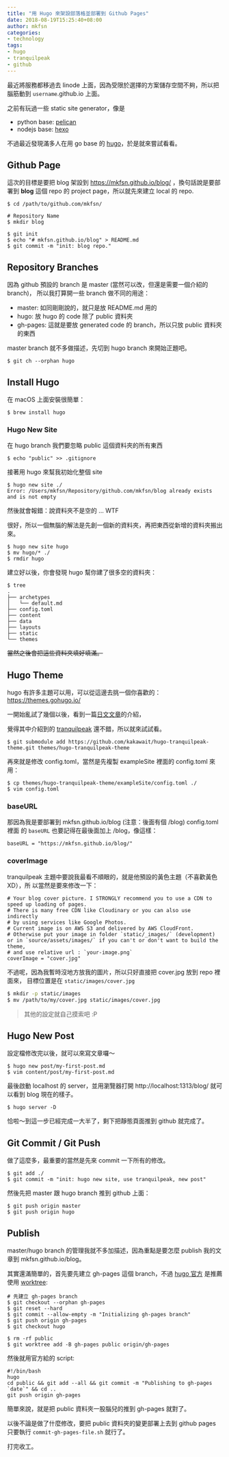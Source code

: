 ```yaml
---
title: "用 Hugo 來架設部落格並部署到 Github Pages"
date: 2018-08-19T15:25:40+08:00
author: mkfsn
categories:
- technology
tags:
- hugo
- tranquilpeak
- github
---
```


最近將服務都移過去 linode 上面，因為受限於選擇的方案儲存空間不夠，所以把腦筋動到
`username`.github.io 上面。

<!-- more -->

之前有玩過一些 static site generator，像是

  - python base: [pelican](https://blog.getpelican.com/)
  - nodejs base: [hexo](https://hexo.io/zh-tw/index.html)

不過最近發現滿多人在用 go base 的 [hugo](https://gohugo.io/)，於是就來嘗試看看。

## Github Page

這次的目標是要把 blog 架設到 https://mkfsn.github.io/blog/ ，換句話說是要部署到
**blog** 這個 repo 的 project page，所以就先來建立 local 的 repo.

```
$ cd /path/to/github.com/mkfsn/

# Repository Name
$ mkdir blog

$ git init
$ echo "# mkfsn.github.io/blog" > README.md
$ git commit -m "init: blog repo."
```

## Repository Branches

因為 github 預設的 branch 是 master (當然可以改，但還是需要一個介紹的 branch)，
所以我打算開一些 branch 做不同的用途：

- master: 如同剛剛說的，就只是放 README.md 用的
- hugo: 放 hugo 的 code 除了 public 資料夾
- gh-pages: 這就是要放 generated code 的 branch，所以只放 public 資料夾的東西

master branch 就不多做描述，先切到 hugo branch 來開始正題吧。

```
$ git ch --orphan hugo
```

## Install Hugo

在 macOS 上面安裝很簡單：

```
$ brew install hugo
```

### Hugo New Site

在 hugo branch 我們要忽略 public 這個資料夾的所有東西

```
$ echo "public" >> .gitignore
```

接著用 hugo 來幫我初始化整個 site

```
$ hugo new site ./
Error: /Users/mkfsn/Repository/github.com/mkfsn/blog already exists and is not empty
```

然後就會報錯：說資料夾不是空的 ... WTF

很好，所以一個無腦的解法是先創一個新的資料夾，再把東西從新增的資料夾搬出來。

```
$ hugo new site hugo
$ mv hugo/* ./
$ rmdir hugo
```

建立好以後，你會發現 hugo 幫你建了很多空的資料夾：

```
$ tree
.
├── archetypes
│   └── default.md
├── config.toml
├── content
├── data
├── layouts
├── static
└── themes
```

~~當然之後會把這些資料夾填好填滿。~~

## Hugo Theme

hugo 有許多主題可以用，可以從這邊去挑一個你喜歡的： https://themes.gohugo.io/

一開始亂試了幾個以後，看到一篇[日文文章](https://qiita.com/bake0937/items/e0914efbd9434be474a4)的介紹，

覺得其中介紹到的 [tranquilpeak](https://github.com/kakawait/hugo-tranquilpeak-theme.git) 還不錯，所以就來試試看。

```
$ git submodule add https://github.com/kakawait/hugo-tranquilpeak-theme.git themes/hugo-tranquilpeak-theme
```

再來就是修改 config.toml，當然是先複製 exampleSite 裡面的 config.toml 來用：

```
$ cp themes/hugo-tranquilpeak-theme/exampleSite/config.toml ./
$ vim config.toml
```

### baseURL

那因為我是要部署到 mkfsn.github.io/blog (注意：後面有個 /blog) config.toml 裡面
的 `baseURL` 也要記得在最後面加上 /blog，像這樣：

```
baseURL = "https://mkfsn.github.io/blog/"
```

### coverImage

tranquilpeak 主題中要說我最看不順眼的，就是他預設的黃色主題（不喜歡黃色 XD），所
以當然是要來修改一下：

```
# Your blog cover picture. I STRONGLY recommend you to use a CDN to speed up loading of pages.
# There is many free CDN like Cloudinary or you can also use indirectly
# by using services like Google Photos.
# Current image is on AWS S3 and delivered by AWS CloudFront.
# Otherwise put your image in folder `static/_images/` (development)  or in `source/assets/images/` if you can't or don't want to build the theme,
# and use relative url : `your-image.png`
coverImage = "cover.jpg"
```

不過呢，因為我暫時沒地方放我的圖片，所以只好直接把 cover.jpg 放到 repo 裡面來，
目標位置是在 `static/images/cover.jpg`

```bash
$ mkdir -p static/images
$ mv /path/to/my/cover.jpg static/images/cover.jpg
```

> 其他的設定就自己摸索吧 :P

## Hugo New Post

設定檔修改完以後，就可以來寫文章囉～

```
$ hugo new post/my-first-post.md
$ vim content/post/my-first-post.md
```

最後啟動 localhost 的 server，並用瀏覽器打開 http://localhost:1313/blog/ 就可以看到
blog 現在的樣子。

```
$ hugo server -D
```

恰啦～到這一步已經完成一大半了，剩下把靜態頁面推到 github 就完成了。

## Git Commit / Git Push

做了這麼多，最重要的當然是先來 commit 一下所有的修改。

```
$ git add ./
$ git commit -m "init: hugo new site, use tranquilpeak, new post"
```

然後先把 master 跟 hugo branch 推到 github 上面：

```
$ git push origin master
$ git push origin hugo
```

## Publish

master/hugo branch 的管理我就不多加描述，因為重點是要怎麼 publish 我的文章到
mkfsn.github.io/blog。

其實還滿簡單的，首先要先建立 gh-pages 這個 branch，不過 [hugo 官方](https://gohugo.io/hosting-and-deployment/hosting-on-github/#build-and-deployment) 是推薦使用 [worktree](https://git-scm.com/docs/git-worktree):

```
# 先建立 gh-pages branch
$ git checkout --orphan gh-pages
$ git reset --hard
$ git commit --allow-empty -m "Initializing gh-pages branch"
$ git push origin gh-pages
$ git checkout hugo

$ rm -rf public
$ git worktree add -B gh-pages public origin/gh-pages
```

然後就用官方給的 script:

```
#!/bin/bash
hugo
cd public && git add --all && git commit -m "Publishing to gh-pages `date`" && cd ..
git push origin gh-pages
```

簡單來說，就是把 public 資料夾一股腦兒的推到 gh-pages 就對了。

以後不論是做了什麼修改，要把 public 資料夾的變更部署上去到 github pages 只要執行
`commit-gh-pages-file.sh` 就行了。

打完收工。

